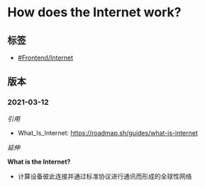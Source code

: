 # How does the Internet work?

## 标签

- [#Frontend/Internet](#)

## 版本

### 2021-03-12

*引用*

- What_Is_Internet: https://roadmap.sh/guides/what-is-internet

*延伸*

**What is the Internet?**

- 计算设备彼此连接并通过标准协议进行通讯而形成的全球性网络